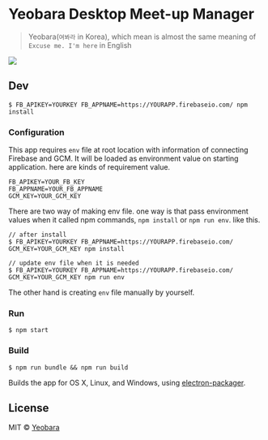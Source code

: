 # Yeobara Desktop Meet-up Manager

> Yeobara(`여봐라` in Korea), which mean is almost the same meaning of `Excuse me. I'm here` in English

![](https://cloud.githubusercontent.com/assets/124117/11326132/13954860-91a4-11e5-9300-92565cb8f6f6.png)

## Dev

```
$ FB_APIKEY=YOURKEY FB_APPNAME=https://YOURAPP.firebaseio.com/ npm install
```

### Configuration

This app requires `env` file at root location with information of connecting Firebase and GCM. It will be loaded as environment value on starting application. here are kinds of requirement value.

```
FB_APIKEY=YOUR_FB_KEY
FB_APPNAME=YOUR_FB_APPNAME
GCM_KEY=YOUR_GCM_KEY
```

There are two way of making env file. one way is that pass environment values when it called npm commands, `npm install` or `npm run env`. like this.

```
// after install
$ FB_APIKEY=YOURKEY FB_APPNAME=https://YOURAPP.firebaseio.com/ GCM_KEY=YOUR_GCM_KEY npm install

// update env file when it is needed
$ FB_APIKEY=YOURKEY FB_APPNAME=https://YOURAPP.firebaseio.com/ GCM_KEY=YOUR_GCM_KEY npm run env
```

The other hand is creating `env` file manually by yourself.

### Run

```
$ npm start
```

### Build

```
$ npm run bundle && npm run build
```

Builds the app for OS X, Linux, and Windows, using [electron-packager](https://github.com/maxogden/electron-packager).


## License

MIT © [Yeobara](http://github.com/yeobara)
